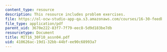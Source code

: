 ```yaml
---
content_type: resource
description: This resource includes problem exercises.
file: https://ol-ocw-studio-app-qa.s3.amazonaws.com/courses/16-30-feedback-control-systems-fall-2010/410626ac19d132bb44bfee90c68993a7_MIT16_30F10_assn04.pdf
file_type: application/pdf
parent_uid: 3670e222-83f7-7f79-eec8-5d9d183be7db
resourcetype: Document
title: MIT16_30F10_assn04.pdf
uid: 410626ac-19d1-32bb-44bf-ee90c68993a7
---
```

